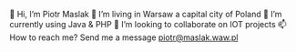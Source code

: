 👋 Hi, I’m Piotr Maslak
👀 I’m living in Warsaw a capital city of Poland
🌱 I’m currently using Java & PHP
💞️ I’m looking to collaborate on IOT projects
📫 How to reach me? Send me a message piotr@maslak.waw.pl

<!---
piotr-maslak/piotr-maslak is a ✨ special ✨ repository because its `README.md` (this file) appears on your GitHub profile.
You can click the Preview link to take a look at your changes.
--->
